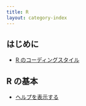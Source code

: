 ```yaml
---
title: R
layout: category-index
---
```


はじめに
----
* [R のコーディングスタイル](coding-style.html)


R の基本
----
* [ヘルプを表示する](basic/help.html)

